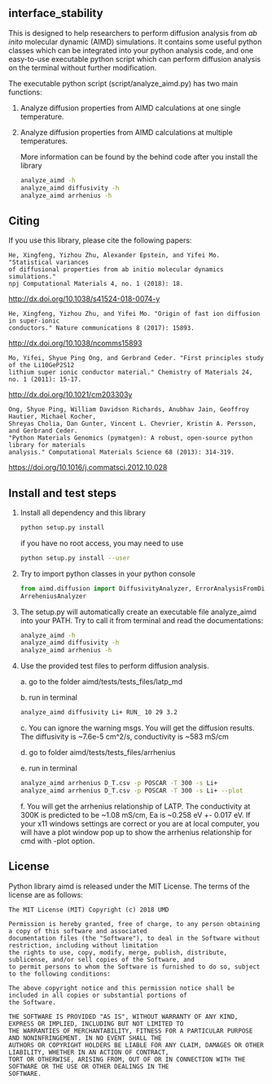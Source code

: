 ## interface_stability 

This is designed to help researchers to perform diffusion analysis from *ab inito* molecular dynamic 
(AIMD) simulations. It contains some useful python classes which can be integrated into your python
analysis code, and one easy-to-use executable python script which can perform diffusion analysis on
the terminal without further modification.


The executable python script (script/analyze_aimd.py) has two main functions:

1. Analyze diffusion properties from AIMD calculations at one single temperature. 

2. Analyze diffusion properties from AIMD calculations at multiple temperatures. 

    More information can be found by the behind code after you install the library

    ```bash
    analyze_aimd -h
    analyze_aimd diffusivity -h
    analyze_aimd arrhenius -h
    ```

## Citing

If you use this library, please cite the following papers:

    He, Xingfeng, Yizhou Zhu, Alexander Epstein, and Yifei Mo. "Statistical variances 
    of diffusional properties from ab initio molecular dynamics simulations." 
    npj Computational Materials 4, no. 1 (2018): 18.
    
http://dx.doi.org/10.1038/s41524-018-0074-y

    He, Xingfeng, Yizhou Zhu, and Yifei Mo. "Origin of fast ion diffusion in super-ionic 
    conductors." Nature communications 8 (2017): 15893.
    
http://dx.doi.org/10.1038/ncomms15893

    Mo, Yifei, Shyue Ping Ong, and Gerbrand Ceder. "First principles study of the Li10GeP2S12 
    lithium super ionic conductor material." Chemistry of Materials 24, no. 1 (2011): 15-17.
    
http://dx.doi.org/10.1021/cm203303y


    Ong, Shyue Ping, William Davidson Richards, Anubhav Jain, Geoffroy Hautier, Michael Kocher, 
    Shreyas Cholia, Dan Gunter, Vincent L. Chevrier, Kristin A. Persson, and Gerbrand Ceder. 
    "Python Materials Genomics (pymatgen): A robust, open-source python library for materials 
    analysis." Computational Materials Science 68 (2013): 314-319. 

https://doi.org/10.1016/j.commatsci.2012.10.028

## Install and test steps

1. Install all dependency and this library
    
    ```bash
    python setup.py install
    ``` 
    
    if you have no root access, you may need to use
    
    ```bash
    python setup.py install --user
    ```
    
2. Try to import python classes in your python console

    ```python
    from aimd.diffusion import DiffusivityAnalyzer, ErrorAnalysisFromDiffusivityAnalyzer, \
    ArreheniusAnalyzer
    ```

3. The setup.py will automatically create an executable file analyze_aimd into your PATH. Try to
call it from terminal and read the documentations:

    ```bash
    analyze_aimd -h
    analyze_aimd diffusivity -h
    analyze_aimd arrhenius -h
    ```
    
4. Use the provided test files to perform diffusion analysis.
    
    a. go to the folder aimd/tests/tests_files/latp_md
    
    b. run in terminal
     ```bash
     analyze_aimd diffusivity Li+ RUN_ 10 29 3.2
     ``` 
    
    c. You can ignore the warning msgs. You will get the diffusion results. 
    The diffusivity is ~7.6e-5 cm^2/s, conductivity is ~583 mS/cm
    
    d. go to folder aimd/tests/tests_files/arrhenius 
    
    e. run in terminal
     ```bash
     analyze_aimd arrhenius D_T.csv -p POSCAR -T 300 -s Li+
     analyze_aimd arrhenius D_T.csv -p POSCAR -T 300 -s Li+ --plot
     ``` 
    
    f. You will get the arrhenius relationship of LATP. The conductivity at 300K is predicted to be 
    ~1.08 mS/cm, Ea is ~0.258 eV +- 0.017 eV. If your x11 windows settings are correct or you are at
    local computer, you will have a plot window pop up to show the arrhenius relationship for cmd with
    -plot option.


## License


Python library aimd is released under the MIT License. The terms of the license are as
follows:

    The MIT License (MIT) Copyright (c) 2018 UMD 
     
    Permission is hereby granted, free of charge, to any person obtaining a copy of this software and associated 
    documentation files (the "Software"), to deal in the Software without restriction, including without limitation 
    the rights to use, copy, modify, merge, publish, distribute, sublicense, and/or sell copies of the Software, and 
    to permit persons to whom the Software is furnished to do so, subject to the following conditions:
     
    The above copyright notice and this permission notice shall be included in all copies or substantial portions of 
    the Software.
     
    THE SOFTWARE IS PROVIDED "AS IS", WITHOUT WARRANTY OF ANY KIND, EXPRESS OR IMPLIED, INCLUDING BUT NOT LIMITED TO 
    THE WARRANTIES OF MERCHANTABILITY, FITNESS FOR A PARTICULAR PURPOSE AND NONINFRINGEMENT. IN NO EVENT SHALL THE 
    AUTHORS OR COPYRIGHT HOLDERS BE LIABLE FOR ANY CLAIM, DAMAGES OR OTHER LIABILITY, WHETHER IN AN ACTION OF CONTRACT,
    TORT OR OTHERWISE, ARISING FROM, OUT OF OR IN CONNECTION WITH THE SOFTWARE OR THE USE OR OTHER DEALINGS IN THE 
    SOFTWARE.
